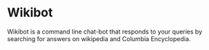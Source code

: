 # Wikibot

Wikibot is a command line chat-bot that responds to your queries by searching for answers on wikipedia and Columbia Encyclopedia.